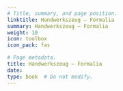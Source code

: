 ```yaml
---
# Title, summary, and page position.
linktitle: Handwerkszeug – Formalia
summary: Handwerkszeug – Formalia
weight: 10
icon: toolbox
icon_pack: fas

# Page metadata.
title: Handwerkszeug – Formalia
date: 
type: book  # Do not modify.
---
```



